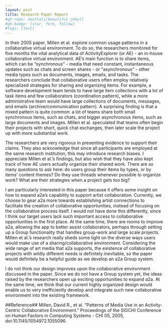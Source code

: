 ```yaml
---
layout: post
title: Research Paper Report
#gh-repo: daattali/beautiful-jekyll
#gh-badge: [star, fork, follow]
#tags: [test]
---
```


In their 2005 paper, Millen et al. explore common usage patterns in a collaborative virtual environment. To do so, the researchers monitored for five months the vital analytical data of ActivityExplorer (or AE) - an in-house collaborative virtual environment. AE’s main function is to share items, which can be “synchronous” - media that need constant, instantaneous updates such as chats and screen shares - or “asynchronous” - other media types such as documents, images, emails, and tasks. The researchers conclude that collaborative users often employ relatively specialized strategies for sharing and organizing items. For example, a software development team tends to have large item collections with a lot of task items and few collaborators (coordination pattern), while a more administrative team would have large collections of documents, messages, and emails (archive/communication pattern). A surprising finding is that a mixed pattern is quite common: a lot of teams share both small synchronous items, such as chats, and bigger asynchronous items, such as large documents and images. Millen et al. speculated that teams often begin their projects with short, quick chat exchanges, then later scale the project up with more substantial work.

The researchers are very rigorous in presenting evidence to support their claims. They also acknowledge that since all participants are employed at the same research institution, this may introduce research biases. I appreciate Millen et al.’s findings, but also wish that they have also kept track of how AE users actually organize their shared work. There are so many questions to ask here: do users group their items by types, or by items’ content themes? Do they use threads whenever possible to organize work? What are their strategies when a project gets too big?

I am particularly interested in this paper because it offers some insight on how to expand a2a’s capability to support artist collaboration. Currently, we choose to gear a2a more towards establishing artist connections to facilitate the creation of collaborative opportunities, instead of focusing on the collaborative process itself. I would not have done this differently, since I think our target users lack such important access to collaborative opportunities in the first place. At the same time, there are rooms to improve a2a, allowing the app to better assist collaborators, perhaps through setting up a Group functionality that handles group-work and large scale projects. Millen et al.’s research really sheds some light on the diverse ways users would make use of a sharing/collaborative environment. Considering the wide range of art media that a2a supports, the existence of collaborative projects with wildly different needs is definitely inevitable, so the paper would definitely be a helpful guide as we develop an a2a Group system.

I do not think our design improves upon the collaborative environment discussed in the paper. Since we do not have a Group system yet, the ideas raised by the researchers open up exciting opportunities to expand a2a. At the same time, we think that our current highly organized design would enable us to very inefficiently develop and integrate such new collaborative environment into the existing framework.

##Reference##
Millen, David R., et al. “Patterns of Media Use in an Activity-Centric Collaborative Environment.” Proceedings of the SIGCHI Conference on Human Factors in Computing Systems - CHI 05, 2005, doi:10.1145/1054972.1055096.
